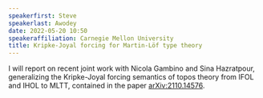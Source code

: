 ```yaml
---
speakerfirst: Steve
speakerlast: Awodey
date: 2022-05-20 10:50
speakeraffiliation: Carnegie Mellon University
title: Kripke-Joyal forcing for Martin-Löf type theory
---
```


I will report on recent joint work with Nicola Gambino and Sina Hazratpour, generalizing the Kripke-Joyal forcing semantics of topos theory from IFOL and IHOL to MLTT, contained in the paper [arXiv:2110.14576](https://arxiv.org/abs/2110.14576).

